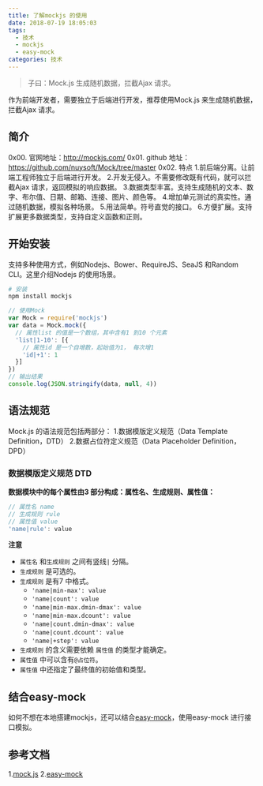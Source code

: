 ```yaml
---
title: 了解mockjs 的使用
date: 2018-07-19 18:05:03
tags:
  - 技术
  - mockjs
  - easy-mock
categories: 技术
---
```


> 子曰：Mock.js 生成随机数据，拦截Ajax 请求。

作为前端开发者，需要独立于后端进行开发，推荐使用Mock.js 来生成随机数据，拦截Ajax 请求。

## 简介
0x00. 官网地址：http://mockjs.com/
0x01. github 地址：https://github.com/nuysoft/Mock/tree/master
0x02. 特点
1.前后端分离。让前端工程师独立于后端进行开发。
2.开发无侵入。不需要修改既有代码，就可以拦截Ajax 请求，返回模拟的响应数据。
3.数据类型丰富。支持生成随机的文本、数字、布尔值、日期、邮箱、连接、图片、颜色等。
4.增加单元测试的真实性。通过随机数据，模拟各种场景。
5.用法简单。符号直觉的接口。
6.方便扩展。支持扩展更多数据类型，支持自定义函数和正则。

<!--more-->

## 开始安装
支持多种使用方式，例如Nodejs、Bower、RequireJS、SeaJS 和Random CLI。这里介绍Nodejs 的使用场景。
```bash
# 安装
npm install mockjs
```
```js
// 使用Mock
var Mock = require('mockjs')
var data = Mock.mock({
  // 属性list 的值是一个数组，其中含有1 到10 个元素
  'list|1-10': [{
    // 属性id 是一个自增数，起始值为1， 每次增1
    'id|+1': 1
  }]
})
// 输出结果
console.log(JSON.stringify(data, null, 4))
```

## 语法规范
Mock.js 的语法规范包括两部分：
1.数据模版定义规范（Data Template Definition，DTD）
2.数据占位符定义规范（Data Placeholder Definition， DPD）

### 数据模版定义规范 DTD
**数据模块中的每个属性由3 部分构成：属性名、生成规则、属性值：**
```js
// 属性名 name
// 生成规则 rule
// 属性值 value
'name|rule': value
```
**注意**
* `属性名` 和`生成规则` 之间有竖线`|` 分隔。
* `生成规则` 是可选的。
* `生成规则` 是有7 中格式。
  * `'name|min-max': value`
  * `'name|count': value`
  * `'name|min-max.dmin-dmax': value`
  * `'name|min-max.dcount': value`
  * `'name|count.dmin-dmax': value`
  * `'name|count.dcount': value`
  * `'name|+step': value`
* `生成规则` 的含义需要依赖 `属性值` 的类型才能确定。
* `属性值` 中可以含有`@占位符`。
* `属性值` 中还指定了最终值的初始值和类型。

## 结合easy-mock
如何不想在本地搭建mockjs，还可以结合[easy-mock](https://www.easy-mock.com)，使用easy-mock 进行接口模拟。

## 参考文档
1.[mock.js](http://mockjs.com/)
2.[easy-mock](https://www.easy-mock.com)
